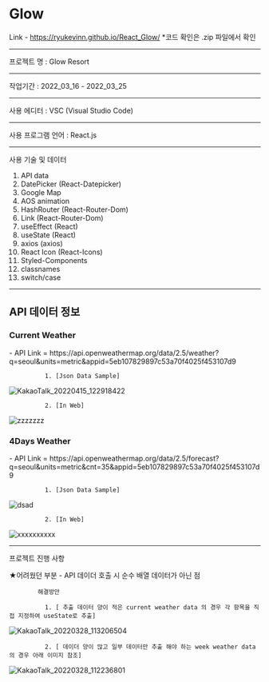 # Glow

Link  - https://ryukevinn.github.io/React_Glow/
*코드 확인은 .zip 파일에서 확인 

---------------------------------

프로젝트 명 : Glow Resort

---------------------------------

작업기간 : 2022_03_16 - 2022_03_25

---------------------------------

사용 에디터 : VSC (Visual Studio Code)

---------------------------------

사용 프로그램 언어 : React.js

---------------------------------

사용 기술 및 데이터

1. API data 
2. DatePicker (React-Datepicker)
3. Google Map
4. AOS animation 
5. HashRouter (React-Router-Dom)
6. Link (React-Router-Dom)
7. useEffect (React)
8. useState (React)
9. axios (axios)
10. React Icon (React-Icons)
11. Styled-Components
12. classnames
13. switch/case
---------------------------------

<h2>API 데이터 정보</h2>

<h3>Current Weather</h3>      
            -  API Link = https://api.openweathermap.org/data/2.5/weather?q=seoul&units=metric&appid=5eb107829897c53a70f4025f453107d9

            
              1. [Json Data Sample]
 ![KakaoTalk_20220415_122918422](https://user-images.githubusercontent.com/96170774/163513981-08232094-4cfd-4c97-b6c6-a42cf4cff393.png)
                      
              2. [In Web]
 ![zzzzzzz](https://user-images.githubusercontent.com/96170774/163513985-2d4e9c7f-757f-4957-b7e1-8306bf5886af.png)
                       

<h3>4Days Weather</h3>      
            -  API Link = https://api.openweathermap.org/data/2.5/forecast?q=seoul&units=metric&cnt=35&appid=5eb107829897c53a70f4025f453107d9

            
              1. [Json Data Sample]
 ![dsad](https://user-images.githubusercontent.com/96170774/163515302-fbdc34ff-9ff0-404e-adb9-7c4c33249e49.png)

                      
              2. [In Web]
 ![xxxxxxxxxx](https://user-images.githubusercontent.com/96170774/163515287-6b278b15-f7d1-4b29-be50-7755b1e13d73.png)




---------------------------------

프로젝트 진행 사항

  ★어려웠던 부분
      - API 데이더 호출 시 순수 배열 데이터가 아닌 점
      
            해결방안
            
              1. [ 추출 데이터 양이 적은 current weather data 의 경우 각 항목을 직접 지정하여 useState로 추출]
![KakaoTalk_20220328_113206504](https://user-images.githubusercontent.com/96170774/160316814-110dc006-fdb0-4684-b11c-e5a444ca4e1b.png)



              
              
              
              
              
              2. [ 데이더 양이 많고 일부 데이터만 추출 해야 하는 week weather data 의 경우 아래 이미지 참조]
![KakaoTalk_20220328_112236801](https://user-images.githubusercontent.com/96170774/160316129-6ae86815-ac84-470c-a4c1-2bbfe71e2c93.png)





